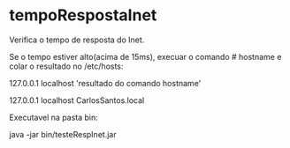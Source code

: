 # tempoRespostaInet

Verifica o tempo de resposta do Inet.

Se o tempo estiver alto(acima de 15ms), execuar o comando # hostname e colar o resultado no /etc/hosts:

127.0.0.1	localhost 'resultado do comando hostname'

127.0.0.1	localhost CarlosSantos.local

Executavel na pasta bin:

java -jar bin/testeRespInet.jar

